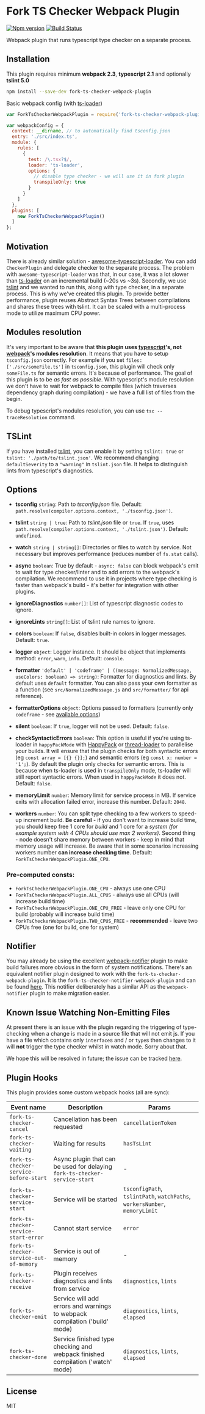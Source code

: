 # Fork TS Checker Webpack Plugin
[![Npm version](https://img.shields.io/npm/v/fork-ts-checker-webpack-plugin.svg?style=flat-square)](https://www.npmjs.com/package/fork-ts-checker-webpack-plugin)
[![Build Status](https://travis-ci.org/Realytics/fork-ts-checker-webpack-plugin.svg?branch=master)](https://travis-ci.org/realytics/fork-ts-checker-webpack-plugin)

Webpack plugin that runs typescript type checker on a separate process.
 
## Installation
This plugin requires minimum **webpack 2.3**, **typescript 2.1** and optionally **tslint 5.0**
```sh
npm install --save-dev fork-ts-checker-webpack-plugin
```
Basic webpack config (with [ts-loader](https://github.com/TypeStrong/ts-loader))
```js
var ForkTsCheckerWebpackPlugin = require('fork-ts-checker-webpack-plugin');

var webpackConfig = {
  context: __dirname, // to automatically find tsconfig.json
  entry: './src/index.ts',
  module: {
    rules: [
      {
        test: /\.tsx?$/,
        loader: 'ts-loader',
        options: {
          // disable type checker - we will use it in fork plugin
          transpileOnly: true 
        }
      }
    ]
  },
  plugins: [
    new ForkTsCheckerWebpackPlugin()
  ]
};
```

## Motivation
There is already similar solution - [awesome-typescript-loader](https://github.com/s-panferov/awesome-typescript-loader). You can
add `CheckerPlugin` and delegate checker to the separate process. The problem with `awesome-typescript-loader` was that, in our case,
it was a lot slower than [ts-loader](https://github.com/TypeStrong/ts-loader) on an incremental build (~20s vs ~3s).
Secondly, we use [tslint](https://palantir.github.io/tslint) and we wanted to run this, along with type checker, in a separate process.
This is why we've created this plugin. To provide better performance, plugin reuses Abstract Syntax Trees between compilations and shares 
these trees with tslint. It can be scaled with a multi-process mode to utilize maximum CPU power.

## Modules resolution
It's very important to be aware that **this plugin uses [typescript](https://github.com/Microsoft/TypeScript)'s, not 
[webpack](https://github.com/webpack/webpack)'s modules resolution**. It means that you have to setup `tsconfig.json` correctly. For example 
if you set `files: ['./src/someFile.ts']` in `tsconfig.json`, this plugin will check only `someFile.ts` for semantic errors. It's because 
of performance. The goal of this plugin is to be *as fast as possible*. With typescript's module resolution we don't have to wait for webpack 
to compile files (which traverses dependency graph during compilation) - we have a full list of files from the begin.

To debug typescript's modules resolution, you can use `tsc --traceResolution` command.

## TSLint
If you have installed [tslint](https://palantir.github.io/tslint), you can enable it by setting `tslint: true` or 
`tslint: './path/to/tslint.json'`. We recommend changing `defaultSeverity` to a `"warning"` in `tslint.json` file. 
It helps to distinguish lints from typescript's diagnostics.

## Options
* **tsconfig** `string`:
Path to *tsconfig.json* file. Default: `path.resolve(compiler.options.context, './tsconfig.json')`.

* **tslint** `string | true`: 
Path to *tslint.json* file or `true`. If `true`, uses `path.resolve(compiler.options.context, './tslint.json')`. Default: `undefined`.

* **watch** `string | string[]`: 
Directories or files to watch by service. Not necessary but improves performance (reduces number of `fs.stat` calls).

* **async** `boolean`:
True by default - `async: false` can block webpack's emit to wait for type checker/linter and to add errors to the webpack's compilation.
We recommend to use it in projects where type checking is faster than webpack's build - it's better for integration with other plugins.

* **ignoreDiagnostics** `number[]`:
List of typescript diagnostic codes to ignore.

* **ignoreLints** `string[]`: 
List of tslint rule names to ignore.

* **colors** `boolean`:
If `false`, disables built-in colors in logger messages. Default: `true`.

* **logger** `object`:
Logger instance. It should be object that implements method: `error`, `warn`, `info`. Default: `console`.

* **formatter** `'default' | 'codeframe' | ((message: NormalizedMessage, useColors: boolean) => string)`:
Formatter for diagnostics and lints. By default uses `default` formatter. You can also pass your own formatter as a function
(see `src/NormalizedMessage.js` and `src/formatter/` for api reference).

* **formatterOptions** `object`:
Options passed to formatters (currently only `codeframe` - see [available options](https://www.npmjs.com/package/babel-code-frame#options))

* **silent** `boolean`:
If `true`, logger will not be used. Default: `false`.

* **checkSyntacticErrors** `boolean`: 
This option is useful if you're using ts-loader in `happyPackMode` with [HappyPack](https://github.com/amireh/happypack) or [thread-loader](https://github.com/webpack-contrib/thread-loader) to parallelise your builds.  It will ensure that the plugin checks for both syntactic errors (eg `const array = [{} {}];`) and semantic errors (eg `const x: number = '1';`).  By default the plugin only checks for semantic errors.  This is because when ts-loader is used in `transpileOnly` mode, ts-loader will still report syntactic errors. When used in `happyPackMode` it does not. Default: `false`.

* **memoryLimit** `number`: 
Memory limit for service process in MB. If service exits with allocation failed error, increase this number. Default: `2048`.

* **workers** `number`:
You can split type checking to a few workers to speed-up increment build. **Be careful** - if you don't want to increase build time, you 
should keep free 1 core for *build* and 1 core for a *system* *(for example system with 4 CPUs should use max 2 workers)*. Second thing -
node doesn't share memory between workers - keep in mind that memory usage will increase. Be aware that in some scenarios increasing workers
number **can increase checking time**. Default: `ForkTsCheckerWebpackPlugin.ONE_CPU`.

### Pre-computed consts:      
  * `ForkTsCheckerWebpackPlugin.ONE_CPU` - always use one CPU
  * `ForkTsCheckerWebpackPlugin.ALL_CPUS` - always use all CPUs (will increase build time)
  * `ForkTsCheckerWebpackPlugin.ONE_CPU_FREE` - leave only one CPU for build (probably will increase build time)
  * `ForkTsCheckerWebpackPlugin.TWO_CPUS_FREE` - **recommended** - leave two CPUs free (one for build, one for system)

## Notifier

You may already be using the excellent [webpack-notifier](https://github.com/Turbo87/webpack-notifier) plugin to make build failures more obvious in the form of system notifications. There's an equivalent notifier plugin designed to work with the `fork-ts-checker-webpack-plugin`.  It is the `fork-ts-checker-notifier-webpack-plugin` and can be found [here](https://github.com/johnnyreilly/fork-ts-checker-notifier-webpack-plugin). This notifier deliberately has a similar API as the `webpack-notifier` plugin to make migration easier.

## Known Issue Watching Non-Emitting Files

At present there is an issue with the plugin regarding the triggering of type-checking when a change is made in a source file that will not emit js. If you have a file which contains only `interface`s and / or `type`s then changes to it will **not** trigger the type checker whilst in watch mode. Sorry about that.

We hope this will be resolved in future; the issue can be tracked [here](https://github.com/Realytics/fork-ts-checker-webpack-plugin/issues/36).

## Plugin Hooks
This plugin provides some custom webpack hooks (all are sync):

| Event name | Description | Params |
|------------|-------------|--------|
|`fork-ts-checker-cancel`| Cancellation has been requested | `cancellationToken` |
|`fork-ts-checker-waiting`| Waiting for results | `hasTsLint` |
|`fork-ts-checker-service-before-start`| Async plugin that can be used for delaying `fork-ts-checker-service-start` | - |
|`fork-ts-checker-service-start`| Service will be started | `tsconfigPath`, `tslintPath`, `watchPaths`, `workersNumber`, `memoryLimit` |
|`fork-ts-checker-service-start-error` | Cannot start service | `error` |
|`fork-ts-checker-service-out-of-memory`| Service is out of memory | - |
|`fork-ts-checker-receive`| Plugin receives diagnostics and lints from service | `diagnostics`, `lints` | 
|`fork-ts-checker-emit`| Service will add errors and warnings to webpack compilation ('build' mode) | `diagnostics`, `lints`, `elapsed` |
|`fork-ts-checker-done`| Service finished type checking and webpack finished compilation ('watch' mode) | `diagnostics`, `lints`, `elapsed` |

## License
MIT
